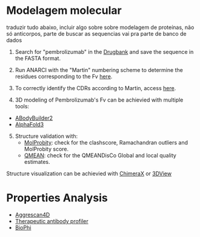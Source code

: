 
# Modelagem molecular 

traduzir tudo abaixo, incluir algo sobre sobre modelagem de proteínas, não só anticorpos, parte de buscar as sequencias vai pra parte de banco de dados

1. Search for "pembrolizumab" in the [Drugbank](https://go.drugbank.com/) and save the sequence in the FASTA format.

2. Run ANARCI with the "Martin" numbering scheme to determine the residues corresponding to the Fv [here](https://opig.stats.ox.ac.uk/webapps/sabdab-sabpred/sabpred/anarci/).

3. To correctly identify the CDRs according to Martin, access [here](http://www.bioinf.org.uk/abs/info.html).

4. 3D modeling of Pembrolizumab's Fv can be achievied with multiple tools:
  - [ABodyBuilder2](https://opig.stats.ox.ac.uk/webapps/sabdab-sabpred/sabpred/abodybuilder2/) 
  - [AlphaFold3](https://alphafoldserver.com/)

5. Structure validation with:
   - [MolProbity](https://molprobity.biochem.duke.edu/): check for the clashscore, Ramachandran outliers and MolProbity score.
   - [QMEAN](https://swissmodel.expasy.org/qmean/): check for the QMEANDisCo Global and local quality estimates.

Structure visualization can be achievied with [ChimeraX](https://www.cgl.ucsf.edu/chimerax/download.html) or [3DView](https://www.rcsb.org/3d-view)


# Properties Analysis

- [Aggrescan4D](https://biocomp.chem.uw.edu.pl/a4d/)
- [Therapeutic antibody profiler](https://opig.stats.ox.ac.uk/webapps/sabdab-sabpred/sabpred/tap)
- [BioPhi](https://biophi.dichlab.org/)



